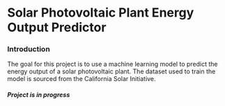 # Solar Photovoltaic Plant Energy Output Predictor
### Introduction
The goal for this project is to use a machine learning model to predict the energy output of a solar photovoltaic plant. The dataset used to train the model is sourced from the California Solar Initiative.

#### *Project is in progress*
